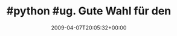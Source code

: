---
retweeted: false
source: <a href="http://twitter.com" rel="nofollow">Twitter Web Client</a>
entities:
  hashtags:
  - text: python
    indices:
    - '0'
    - '7'
  - text: ug
    indices:
    - '8'
    - '11'
  symbols: []
  user_mentions: []
  urls: []
display_text_range:
- '0'
- '37'
favorite_count: '0'
id_str: '1471720630'
truncated: false
retweet_count: '0'
id: '1471720630'
created_at: Tue Apr 07 20:05:32 +0000 2009
favorited: false
full_text: "#python #ug. Gute Wahl für den Abend."
lang: de
tags:
- python
- ug
- pesos:twitter
date: '2009-04-07T20:05:32+00:00'
src: https://twitter.com/bascht/status/1471720630
original_url: https://twitter.com/bascht/status/1471720630
type: twitter_tweet
text: "#python #ug. Gute Wahl für den Abend."
title: "#python #ug. Gute Wahl für den "

---
